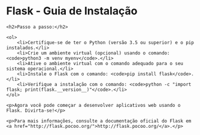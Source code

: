 <!DOCTYPE html>
<html>
<head>
    <title>Flask - Guia de Instalação</title>
</head>
<body>
    <h1>Flask - Guia de Instalação</h1>

    <h2>Passo a passo:</h2>

    <ol>
        <li>Certifique-se de ter o Python (versão 3.5 ou superior) e o pip instalados.</li>
        <li>Crie um ambiente virtual (opcional) usando o comando: <code>python3 -m venv myenv</code>.</li>
        <li>Ative o ambiente virtual com o comando adequado para o seu sistema operacional.</li>
        <li>Instale o Flask com o comando: <code>pip install flask</code>.</li>
        <li>Verifique a instalação com o comando: <code>python -c "import flask; print(flask.__version__)"</code>.</li>
    </ol>

    <p>Agora você pode começar a desenvolver aplicativos web usando o Flask. Divirta-se!</p>

    <p>Para mais informações, consulte a documentação oficial do Flask em <a href="http://flask.pocoo.org/">http://flask.pocoo.org/</a>.</p>
</body>
</html>

